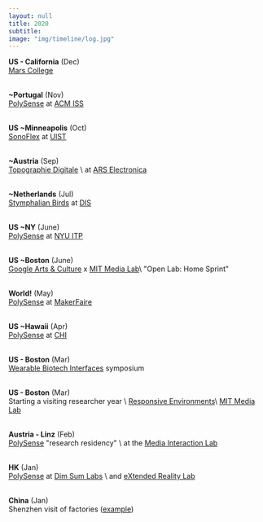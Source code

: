```yaml
---
layout: null
title: 2020
subtitle:
image: "img/timeline/log.jpg"
---
```


**US - California** (Dec) <br> [Mars College](https://mars.college)

<br> **~Portugal** (Nov) <br> [PolySense](http://counterchemists.github.io/) at [ACM ISS](http://iss.acm.org/2020/)

<br> **US ~Minneapolis** (Oct) <br> [SonoFlex](https://www.media.mit.edu/publications/sonoflex/) at [UIST](http://uist.acm.org/uist2020/)

<br> **~Austria** (Sep) <br> [Topographie Digitale](http://datapaulette.org/work/topographie-digitale/) \\
at [ARS Electronica](https://ars.electronica.art/keplersgardens/en/topographie-digitale/)

<br> **~Netherlands** (Jul) <br> [Stymphalian Birds](https://audreybriot.fr/stymphalian-birds) at [DIS](https://dis.acm.org/2020)

<br> **US ~NY** (June) <br> [PolySense](http://counterchemists.github.io/) at [NYU ITP](https://itp.nyu.edu/camp2020/session/179)

<br> **US ~Boston** (June) <br> [Google Arts & Culture](https://artsandculture.google.com) x [MIT Media Lab](https://www.media.mit.edu/posts/open-lab-home-sprint/)\\
"Open Lab: Home Sprint"

<br> **World!** (May) <br> [PolySense](http://counterchemists.github.io/) at [MakerFaire](https://makerfaire.com/maker/entry/72292)

<br> **US ~Hawaii** (Apr) <br> [PolySense](http://counterchemists.github.io/) at [CHI](https://chi2020.acm.org/)

<br> **US - Boston** (Mar) <br> [Wearable Biotech  Interfaces](http://wearablebiotech.media.mit.edu/) symposium

<br> **US - Boston** (Mar) <br> Starting a visiting researcher year \\
[Responsive Environments](http://resenv.media.mit.edu/)\\
[MIT Media Lab](http://media.mit.edu/)

<br> **Austria - Linz** (Feb) <br> [PolySense](http://counterchemists.github.io/) "research residency" \\
at the [Media Interaction Lab](http://mi-lab.org/)

<br> **HK** (Jan) <br> [PolySense](http://counterchemists.github.io/) at [Dim Sum Labs](https://www.dimsumlabs.com/2020/01/05/presentation-at-hackjam-21st-jan-the-polysense-project/) \\
and [eXtended Reality Lab](http://xr-lab.org)

<br> **China** (Jan) <br> Shenzhen visit of factories ([example](http://988pcba.com))

